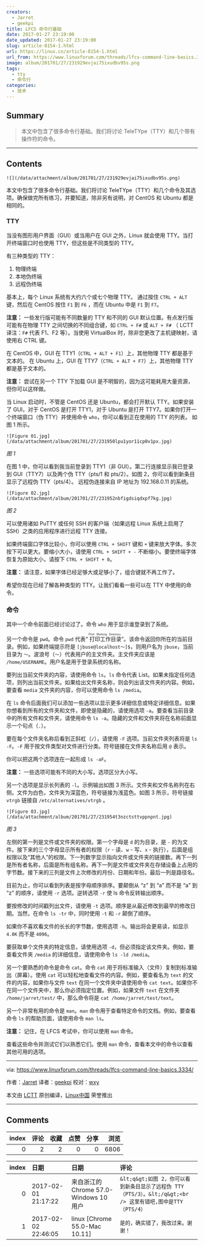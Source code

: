 ```yaml
---
creators:
  - Jarret
  - geekpi
title: LFCS 命令行基础
date: 2017-01-27 23:19:00
date_updated: 2017-01-27 23:19:00
slug: article-8154-1.html
url: https://linux.cn/article-8154-1.html
url_from: https://www.linuxforum.com/threads/lfcs-command-line-basics.3334/
image: album/201701/27/231929evjai75ixudbv95s.png
tags:
  - tty
  - 命令行
categories:
  - 技术
---
```


## Summary

> 本文中包含了很多命令行基础。我们将讨论 TeleTYpe（TTY）和几个带有操作符的命令。

***

<!-- more -->

## Contents

`![](/data/attachment/album/201701/27/231929evjai75ixudbv95s.png)`

本文中包含了很多命令行基础。我们将讨论 TeleTYpe（TTY）和几个命令及其选项。确保做完所有练习，并要知道，除非另有说明，对 CentOS 和 Ubuntu 都是相同的。

### TTY

当没有图形用户界面（GUI）或当用户在 GUI 之外，Linux 就会使用 TTY。当打开终端窗口时也使用 TTY，但这些是不同类型的 TTY。

有三种类型的 TTY：

1. 物理终端
2. 本地伪终端
3. 远程伪终端

基本上，每个 Linux 系统有大约六个或七个物理 TTY。 通过按住 `CTRL + ALT` 键，然后在 CentOS 按住 `F1` 到 `F6` ，而在 Ubuntu 中是 `F1` 到 `F7`。

**注意：** 一些发行版可能有不同数量的 TTY 和不同的 GUI 默认位置。有点发行版可能有在物理 TTY 之间切换的不同组合键，如 `CTRL + F#` 或 `ALT + F#` （ LCTT 译注：`F#` 代表 F1、F2 等）。当使用 VirtualBox 时，除非您更改了主机键映射，请使用右 CTRL 键。

在 CentOS 中，GUI 在 TTY1（`CTRL + ALT + F1`）上，其他物理 TTY 都是基于文本的。 在 Ubuntu 上，GUI 在 TTY7（`CTRL + ALT + F7`）上，其他物理 TTY 都是基于文本的。

**注意：** 尝试在另一个 TTY 下加载 GUI 是不明智的，因为这可能耗用大量资源，但你可以这样做。

当 Linux 启动时，不管是 CentOS 还是 Ubuntu，都会打开默认 TTY。如果安装了 GUI，对于 CentOS 是打开 TTY1，对于 Ubuntu 是打开 TTY7。如果你打开一个终端窗口（伪 TTY）并使用命令 `who`，你可以看到正在使用的 TTY 的列表。 如图 1 所示。

`![Figure 01.jpg](/data/attachment/album/201701/27/231950lpu1yor11cp0v1px.jpg)`

*图 1*

在图 1 中，你可以看到我当前登录到 TTY1（非 GUI）。第二行连接显示我已登录到 GUI（TTY7）以及两个伪 TTY（pts/1 和 pts/2）。如图 2，你可以看到新条目显示了远程伪 TTY（pts/4）。 远程伪连接来自 IP 地址为 192.168.0.11 的系统。

`![Figure 02.jpg](/data/attachment/album/201701/27/231952nbfigdsiqdxpf7kg.jpg)`

*图 2*

可以使用诸如 PuTTY 或任何 SSH 的客户端（如果远程 Linux 系统上启用了 SSH）之类的应用程序进行远程 TTY 连接。

如果终端窗口字体比较小，你可以使用 `CTRL + SHIFT` 键和 `+` 键来放大字体。多次按下可以更大。要缩小大小，请使用 `CTRL + SHIFT + -` 不断缩小。要使终端字体恢复为原始大小，请按下 `CTRL + SHIFT + 0`。

**注意：** 请注意，如果字体已经足够大或足够小了，组合键就不再工作了。

希望你现在已经了解各种类型的 TTY。让我们看看一些可以在 TTY 中使用的命令。

### 命令

其中一个命令前面已经讨论过了。命令 `who` 用于显示谁登录到了系统。

另一个命令是 `pwd`。命令 `pwd` 代表“<ruby> 打印工作目录 <rp>  （ </rp> <rt>  Print Working Directory </rt> <rp>  ） </rp></ruby>”。该命令返回你所在的当前目录。例如，如果终端提示符是 `[jbuse@localhost〜]$`，则用户名为 `jbuse`，当前目录为 `〜`。波浪号（`〜`）代表用户的主文件夹。主文件夹应该是 `/home/USERNAME`。用户名是用于登录系统的名称。

要列出当前文件夹的内容，请使用命令 `ls`。`ls` 命令代表 List。如果未指定任何选项，则列出当前文件夹。如果给出文件夹名称，则会列出该文件夹的内容。例如，要查看 `media` 文件夹的内容，你可以使用命令 `ls /media`。

在 `ls` 命令后面我们可以添加一些选项以显示更多详细信息或特定详细信息。如果你想看到所有的文件夹和文件，即使是隐藏的，请使用选项 `-a`。要查看当前目录中的所有文件和文件夹，请使用命令 `ls -a`。隐藏的文件和文件夹将在名称前面显示一个句点（`.`）。

要在每个文件夹名称后看到正斜杠（`/`），请使用 `-F` 选项。当前文件夹列表将是 `ls -F`。`-F` 用于按文件类型对文件进行分类。符号链接在文件夹名称后用 `@` 表示。

你可以把这两个选项连在一起形成 `ls -aF`。

**注意：** 一些选项可能有不同的大小写。选项区分大小写。

另一个选项是显示长列表的 `-l`。示例输出如图 3 所示。文件夹和文件名称列在右侧。文件为白色，文件夹为深蓝色，符号链接为浅蓝色。如图 3 所示，符号链接 `vtrgb` 链接自 `/etc/alternatives/vtrgb` 。

`![Figure 03.jpg](/data/attachment/album/201701/27/231954t3nzctsttvppnpnt.jpg)`

*图 3*

左侧的第一列是文件或文件夹的权限。第一个字母是 `d` 的为目录，是 `-` 的为文件。接下来的三个字母显示所有者的权限（`r` - 读、`w` - 写、`x` - 执行），后面是组权限以及“其他人”的权限。下一列数字显示指向文件或文件夹的链接数。再下一列是所有者名称，后面是所有组名称。再下一列是文件或文件夹在存储设备上占用的字节数。接下来的三列是文件上次修改的月份、日期和年份。最后一列是路径名。

目前为止，你可以看到列表是按字母顺序排序。要颠倒从 “z” 到 “a” 而不是 “a” 到 “z” 的顺序，请使用 `-r` 选项。逆转选项 `-r` 使 ls 命​​令反转输出顺序。

要按修改的时间戳列出文件，请使用 `-t` 选项。顺序是从最近修改到最早的修改日期。当然，在命令 `ls -tr` 中，同时使用 `-t` 和 `-r` 颠倒了顺序。

如果你不喜欢看文件的长长的字节数，使用选项 `-h`。输出将会更易读，如显示 `4.0K` 而不是 `4096`。

要获取单个文件夹的特定信息，请使用选项 `-d`，但必须指定该文件夹。例如，要查看文件夹 `/media` 的详细信息，请使用命令 `ls -ld /media`。

另一个要熟悉的命令是命令 `cat`。命令 `cat` 用于将标准输入（文件）复制到标准输出（屏幕）。使用 `cat` 可以轻松地查看文件的内容。例如，要查看名为 `text` 的文件的内容，如果你与文件 `text` 在同一个文件夹中请使用命令 `cat text`。如果你不在同一个文件夹中，那么你必须指定位置。例如，如果文件 `text` 在文件夹 `/home/jarret/test/` 中，那么命令将是 `cat /home/jarret/test/text`。

另一个非常有用的命令是 `man`。`man` 命令用于查看特定命令的文档。例如，要查看命令 `ls` 的帮助页面，请使用命令 `man ls`。

**注意：** 记住，在 LFCS 考试中，你可以使用 `man` 命令。

查看这些命令并测试它们以熟悉它们。使用 `man` 命令，查看本文中的命令以查看其他可用的选项。

---

via: <https://www.linuxforum.com/threads/lfcs-command-line-basics.3334/>

作者：[Jarret](https://www.linuxforum.com/members/jarret.268/) 译者：[geekpi](https://github.com/geekpi) 校对：[wxy](https://github.com/wxy)

本文由 [LCTT](https://github.com/LCTT/TranslateProject) 原创编译，[Linux中国](https://linux.cn/) 荣誉推出

***

## Comments


|   index |   评论 |   收藏 |   点赞 |   分享 |   浏览 |
|--------:|-------:|-------:|-------:|-------:|-------:|
|       0 |      2 |      2 |      0 |      0 |   6806 |

|   index | 日期                | 日期                                   | 评论                                                                                                         |
|--------:|:--------------------|:---------------------------------------|:-------------------------------------------------------------------------------------------------------------|
|       0 | 2017-02-01 21:17:22 | 来自浙江的 Chrome 57.0-Windows 10 用户 | `&lt;q&gt;如图 2，你可以看到新条目显示了远程伪 TTY（PTS/3）。&lt;/q&gt;<br /> 这里有错吧,图中是TTY（PTS/4）` |
|       1 | 2017-02-02 22:46:05 | linux [Chrome 55.0-Mac 10.11]          | `是的，确实错了，我改过来。谢谢！`                                                                           |
